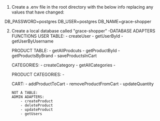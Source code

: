 1. Create a .env file in the root directory with the below info replacing any values that have changed:

DB_PASSWORD=postgres
DB_USER=postgres
DB_NAME=grace-shopper

2.  Create a local database called "grace-shopper"
    -DATABASE ADAPTERS FUNCTIONS
    USER TABLE: - createUser - getUserById - getUserByUsername

    PRODUCT TABLE: - getAllProdcuts - getProductById - getProductsByBrand - saveProductsInCart

    CATEGORIES: - createCategory - getAllCategories -

    PRODUCT CATEGORIES: -

    CART: - addProductToCart - removeProductFromCart - updateQuantity

        NOT A TABLE:
        ADMIN ADAPTERS:
            - createProduct
            - deleteProduct
            - updateProduct
            - getUsers
